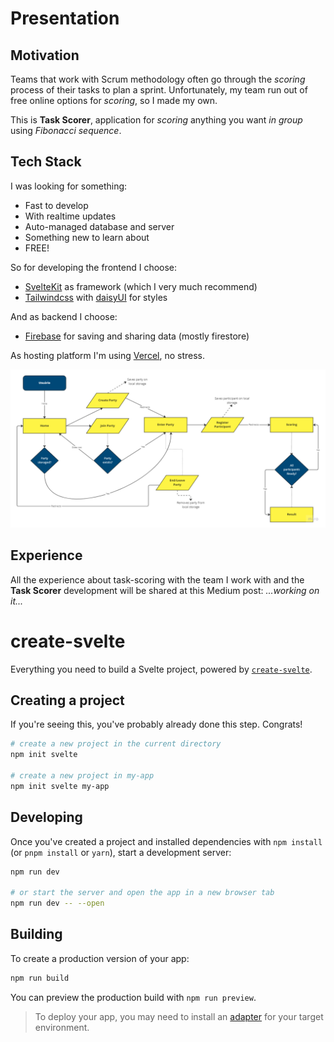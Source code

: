 # Presentation

## Motivation

Teams that work with Scrum methodology often go through the *scoring* process of their tasks to plan a sprint.
Unfortunately, my team run out of free online options for *scoring*, so I made my own.

This is **Task Scorer**, application for *scoring* anything you want *in group* using *Fibonacci sequence*. 

## Tech Stack

I was looking for something:
- Fast to develop
- With realtime updates
- Auto-managed database and server
- Something new to learn about
- FREE!

So for developing the frontend I choose:
- [SvelteKit](https://kit.svelte.dev) as framework (which I very much recommend)
- [Tailwindcss](https://tailwindcss.com) with [daisyUI](https://daisyui.com/) for styles

And as backend I choose:
- [Firebase](https://firebase.google.com/docs) for saving and sharing data (mostly firestore)

As hosting platform I'm using [Vercel](https://vercel.com), no stress.

![Application Flow](./task-scorer-sequence.svg)

## Experience

All the experience about task-scoring with the team I work with and the **Task Scorer** development will be shared at this Medium post: *...working on it...*

# create-svelte

Everything you need to build a Svelte project, powered by [`create-svelte`](https://github.com/sveltejs/kit/tree/master/packages/create-svelte).

## Creating a project

If you're seeing this, you've probably already done this step. Congrats!

```bash
# create a new project in the current directory
npm init svelte

# create a new project in my-app
npm init svelte my-app
```

## Developing

Once you've created a project and installed dependencies with `npm install` (or `pnpm install` or `yarn`), start a development server:

```bash
npm run dev

# or start the server and open the app in a new browser tab
npm run dev -- --open
```

## Building

To create a production version of your app:

```bash
npm run build
```

You can preview the production build with `npm run preview`.

> To deploy your app, you may need to install an [adapter](https://kit.svelte.dev/docs/adapters) for your target environment.
